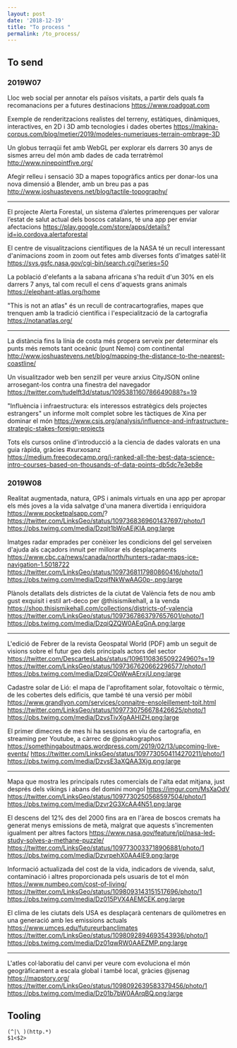 ```yaml
---
layout: post
date: '2018-12-19'
title: "To process "
permalink: /to_process/
---
```



## To send

### 2019W07

Lloc web social per annotar els països visitats, a partir dels quals fa recomanacions per a futures destinacions
<https://www.roadgoat.com>

Exemple de renderitzacions realistes del terreny, estàtiques, dinàmiques, interactives, en 2D i 3D amb tecnologies i dades obertes
<https://makina-corpus.com/blog/metier/2019/modeles-numeriques-terrain-ombrage-3D>

Un globus terraqüi fet amb WebGL per explorar els darrers 30 anys de sismes arreu del món amb dades de cada terratrèmol
<http://www.ninepointfive.org/>

Afegir relleu i sensació 3D a mapes topogràfics antics per donar-los una nova dimensió a Blender, amb un breu pas a pas
<http://www.joshuastevens.net/blog/tactile-topography/>

---

El projecte Alerta Forestal, un sistema d’alertes primerenques per valorar l’estat de salut actual dels boscos catalans, té una app per enviar afectacions    <https://play.google.com/store/apps/details?id=io.cordova.alertaforestal>

El centre de visualitzacions científiques de la NASA té un recull interessant d'animacions zoom in zoom out fetes amb diverses fonts d'imatges satèl·lit    
<https://svs.gsfc.nasa.gov/cgi-bin/search.cgi?series=50>

La població d'elefants a la sabana africana s'ha reduït d'un 30% en els darrers 7 anys, tal com recull el cens d'aquests grans animals   
<https://elephant-atlas.org/home>

"This is not an atlas" és un recull de contracartografies, mapes que trenquen amb la tradició científica i l'especialització de la cartografia  
<https://notanatlas.org/>

---

La distància fins la línia de costa més propera serveix per determinar els punts més remots tant oceànic (punt Nemo) com continental
<http://www.joshuastevens.net/blog/mapping-the-distance-to-the-nearest-coastline/>

Un visualitzador web ben senzill per veure arxius CityJSON online arrosegant-los contra una finestra del navegador   
<https://twitter.com/tudelft3d/status/1095381160786649088?s=19>

"Influència i infraestructura: els interessos estratègics dels projectes estrangers" un informe molt complet sobre les tàctiques de Xina per dominar el món 
<https://www.csis.org/analysis/influence-and-infrastructure-strategic-stakes-foreign-projects>

Tots els cursos online d'introducció a la cìencia de dades valorats en una guia ràpida, gràcies #xurxosanz   
<https://medium.freecodecamp.org/i-ranked-all-the-best-data-science-intro-courses-based-on-thousands-of-data-points-db5dc7e3eb8e>


### 2019W08

Realitat augmentada, natura, GPS i animals virtuals en una app per apropar els més joves a la vida salvatge d'una manera divertida i enriquidora https://www.pocketpalsapp.com/? https://twitter.com/LinksGeo/status/1097368369601437697/photo/1 https://pbs.twimg.com/media/Dzqit1bWoAEjKIA.png:large

Imatges radar emprades per conèixer les condicions del gel serveixen d'ajuda als caçadors innuit per millorar els desplaçaments https://www.cbc.ca/news/canada/north/hunters-radar-maps-ice-navigation-1.5018722 https://twitter.com/LinksGeo/status/1097368117980860416/photo/1 https://pbs.twimg.com/media/DzqifNkWwAAG0p-.png:large

Plànols detallats dels districtes de la ciutat de València fets de nou amb gust exquisit i estil art-deco per @thisismikehall, a la venda https://shop.thisismikehall.com/collections/districts-of-valencia https://twitter.com/LinksGeo/status/1097367863797657601/photo/1 https://pbs.twimg.com/media/DzqiQZQW0AEqGnA.png:large

---

L'edició de Febrer de la revista Geospatal World (PDF) amb un seguit de visions sobre el futur geo dels principals actors del sector https://twitter.com/DescartesLabs/status/1096110836509224960?s=19 https://twitter.com/LinksGeo/status/1097367620662296577/photo/1 https://pbs.twimg.com/media/DzqiCOpWwAErxjU.png:large

Cadastre solar de Lió: el mapa de l'aprofitament solar, fotovoltaic o tèrmic, de les cobertes dels edificis, que també té una versió per mòbil https://www.grandlyon.com/services/connaitre-ensoleillement-toit.html https://twitter.com/LinksGeo/status/1097730756678426625/photo/1 https://pbs.twimg.com/media/DzvsTivXgAAHIZH.png:large

El primer dimecres de mes hi ha sessions en viu de cartografia, en streaming per Youtube, a càrrec de @pinakographos https://somethingaboutmaps.wordpress.com/2019/02/13/upcoming-live-events/ https://twitter.com/LinksGeo/status/1097730504114270211/photo/1 https://pbs.twimg.com/media/DzvsE3aXQAA3Xjg.png:large

---

Mapa que mostra les principals rutes comercials de l'alta edat mitjana, just després dels vikings i abans del domini mongol https://imgur.com/MsXaOdV https://twitter.com/LinksGeo/status/1097730250568597504/photo/1 https://pbs.twimg.com/media/Dzvr2G3XcAA4N51.png:large

El descens del 12% des del 2000 fins ara en l'àrea de boscos cremats ha generat menys emissions de metà, malgrat que aquests s'incrementen igualment per altres factors https://www.nasa.gov/feature/jpl/nasa-led-study-solves-a-methane-puzzle/ https://twitter.com/LinksGeo/status/1097730033718906881/photo/1 https://pbs.twimg.com/media/DzvrpehX0AA4lE9.png:large

Informació actualizada del cost de la vida, indicadors de vivenda, salut, contaminació i altres proporcionada pels usuaris de tot el món https://www.numbeo.com/cost-of-living/ https://twitter.com/LinksGeo/status/1098093143151517696/photo/1 https://pbs.twimg.com/media/Dz015PVX4AEMCEK.png:large

El clima de les ciutats dels USA es desplaçarà centenars de quilòmetres en una generació amb les emissions actuals https://www.umces.edu/futureurbanclimates https://twitter.com/LinksGeo/status/1098092894693543936/photo/1 https://pbs.twimg.com/media/Dz01qwRW0AAEZMP.png:large

---

L'atles col·laboratiu del canvi per veure com evoluciona el món geogràficament a escala global i també local, gràcies @jsenag https://mapstory.org/ https://twitter.com/LinksGeo/status/1098092639583379456/photo/1 https://pbs.twimg.com/media/Dz01b7bW0AArqBQ.png:large
## Tooling

```text
(^|\ )(http.*)
$1<$2>
```
